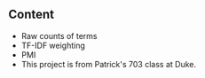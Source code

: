 ## Content
* Raw counts of terms
* TF-IDF weighting
* PMI
* This project is from Patrick's 703 class at Duke.
